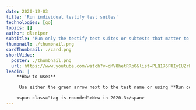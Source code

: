 ```yaml
---
date: 2020-12-03
title: 'Run individual testify test suites'
technologies: [go]
topics: []
author: dlsniper
subtitle: 'Run only the testify test suites or subtests that matter to you'
thumbnail: ./thumbnail.png
cardThumbnail: ./card.png
shortVideo:
  poster: ./thumbnail.png
  url: https://www.youtube.com/watch?v=qMV8hetRRp0&list=PLQ176FUIyIUZrbrlz4AY1V8VzBJKZyVlW&index=111
leadin: |
    **How to use:**

     Use either the green arrow next to the test name or using **Run context configuration** via _Ctrl + Shift + F10 on Windows/Linux_ or _^ + ⇧ + F10 on macOS_.

    <span class="tag is-rounded">New in 2020.3</span>
---
```

